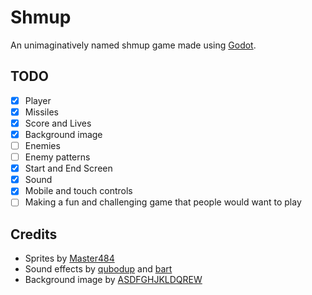 # Shmup

An unimaginatively named shmup game made using [Godot][godot].

## TODO
- [x] Player
- [x] Missiles
- [X] Score and Lives
- [X] Background image
- [ ] Enemies
- [ ] Enemy patterns
- [x] Start and End Screen
- [x] Sound
- [x] Mobile and touch controls
- [ ] Making a fun and challenging game that people would want to play

## Credits
- Sprites by [Master484][master484]
- Sound effects by [qubodup][qubodup] and [bart][bart]
- Background image by [ASDFGHJKLDQREW][bg]

[godot]: https://godotengine.org/
[bg]: https://www.deviantart.com/asdfghjkldqrew/art/Space-743777252
[master484]: https://opengameart.org/users/master484
[qubodup]: https://opengameart.org/users/qubodup
[bart]: https://opengameart.org/users/bart
